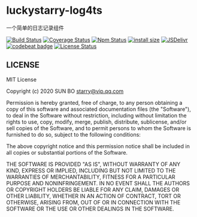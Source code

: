 # luckystarry-log4ts

一个简单的日志记录组件

[![Build Status](https://www.travis-ci.org/LuckyStarry/luckystarry-log4ts.svg?branch=master)](https://www.travis-ci.org/LuckyStarry/luckystarry-log4ts?branch=master)
[![Coverage Status](https://coveralls.io/repos/github/LuckyStarry/luckystarry-log4ts/badge.svg?branch=master)](https://coveralls.io/github/LuckyStarry/luckystarry-log4ts?branch=master)
[![Npm Status](https://img.shields.io/npm/v/luckystarry-log4ts.svg)](https://www.npmjs.com/package/luckystarry-log4ts)
[![install size](https://packagephobia.now.sh/badge?p=luckystarry-log4ts)](https://packagephobia.now.sh/result?p=luckystarry-log4ts)
[![JSDelivr](https://data.jsdelivr.com/v1/package/npm/luckystarry-log4ts/badge)](https://www.jsdelivr.com/package/npm/luckystarry-log4ts)
[![codebeat badge](https://codebeat.co/badges/6339b0a3-d394-4706-b283-b8bfc6acd0dc)](https://codebeat.co/projects/github-com-luckystarry-luckystarry-log4ts-master)
[![License Status](https://img.shields.io/badge/License-MIT-brightgreen.svg)](https://raw.githubusercontent.com/LuckyStarry/luckystarry-log4ts/master/LICENSE)

## LICENSE

MIT License

Copyright (c) 2020 SUN BO <starry@vip.qq.com>

Permission is hereby granted, free of charge, to any person obtaining a copy
of this software and associated documentation files (the "Software"), to deal
in the Software without restriction, including without limitation the rights
to use, copy, modify, merge, publish, distribute, sublicense, and/or sell
copies of the Software, and to permit persons to whom the Software is
furnished to do so, subject to the following conditions:

The above copyright notice and this permission notice shall be included in all
copies or substantial portions of the Software.

THE SOFTWARE IS PROVIDED "AS IS", WITHOUT WARRANTY OF ANY KIND, EXPRESS OR
IMPLIED, INCLUDING BUT NOT LIMITED TO THE WARRANTIES OF MERCHANTABILITY,
FITNESS FOR A PARTICULAR PURPOSE AND NONINFRINGEMENT. IN NO EVENT SHALL THE
AUTHORS OR COPYRIGHT HOLDERS BE LIABLE FOR ANY CLAIM, DAMAGES OR OTHER
LIABILITY, WHETHER IN AN ACTION OF CONTRACT, TORT OR OTHERWISE, ARISING FROM,
OUT OF OR IN CONNECTION WITH THE SOFTWARE OR THE USE OR OTHER DEALINGS IN THE
SOFTWARE.
